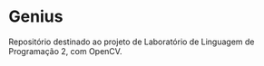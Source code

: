 # Genius
Repositório destinado ao projeto de Laboratório de Linguagem de Programação 2, com OpenCV.
